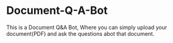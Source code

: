 # Document-Q-A-Bot
This is a Document Q&amp;A Bot, Where you can simply upload your document(PDF) and ask the questions abot that document.
